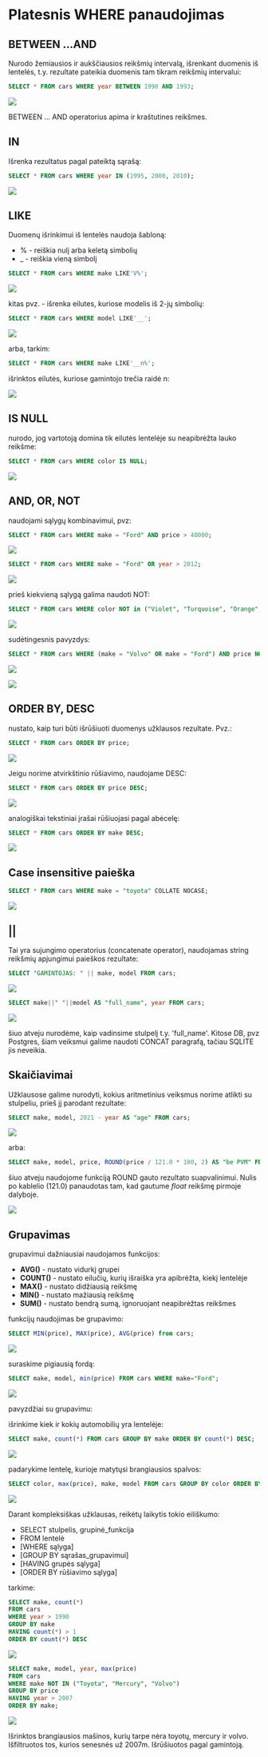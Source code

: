 # Platesnis WHERE panaudojimas
## BETWEEN ...AND

Nurodo žemiausios ir aukščiausios
reikšmių intervalą, išrenkant duomenis iš lentelės, t.y. rezultate
pateikia duomenis tam tikram reikšmių intervalui:

```sql
SELECT * FROM cars WHERE year BETWEEN 1990 AND 1993;
```

![](between.png)

BETWEEN ... AND operatorius apima ir kraštutines reikšmes.

## IN

Išrenka rezultatus pagal pateiktą sąrašą:
```sql
SELECT * FROM cars WHERE year IN (1995, 2000, 2010);
```
![](in.png)

## LIKE

Duomenų išrinkimui iš lentelės naudoja šabloną:
* % - reiškia nulį arba keletą simbolių
* _ - reiškia vieną simbolį

```sql
SELECT * FROM cars WHERE make LIKE'V%';
```

![](like1.png)

kitas pvz. - išrenka eilutes, kuriose modelis iš 2-jų simbolių:

```sql
SELECT * FROM cars WHERE model LIKE'__';
```
![](like2.png)

arba, tarkim:

```sql
SELECT * FROM cars WHERE make LIKE'__n%';
```
išrinktos eilutės, kuriose gamintojo trečia raidė n:

![](like3.png)

## IS NULL

nurodo, jog vartotoją domina tik eilutės lentelėje su
neapibrėžta lauko reikšme:

```sql
SELECT * FROM cars WHERE color IS NULL;
```
![](isnull.png)

## AND, OR, NOT

naudojami sąlygų kombinavimui, pvz:

```sql
SELECT * FROM cars WHERE make = "Ford" AND price > 40000;
```

![](andor1.png)

```sql
SELECT * FROM cars WHERE make = "Ford" OR year > 2012;
```

![](andor2.png)

prieš kiekvieną sąlygą galima naudoti NOT:

```sql
SELECT * FROM cars WHERE color NOT in ("Violet", "Turquoise", "Orange", "Crimson", "Puce");
```

![](not.png)

sudėtingesnis pavyzdys:

```sql
SELECT * FROM cars WHERE (make = "Volvo" OR make = "Ford") AND price NOT BETWEEN 10000 AND 50000;
```
![](orandnot.png)


![](sql_pirmenybes.png)

## ORDER BY, DESC

nustato, kaip turi būti išrūšiuoti duomenys užklausos rezultate. Pvz.:

```sql
SELECT * FROM cars ORDER BY price;
```
![](orderbynum.png)

Jeigu norime atvirkštinio rūšiavimo, naudojame DESC:

```sql
SELECT * FROM cars ORDER BY price DESC;
```
![](orderbynumdesc.png)

analogiškai tekstiniai įrašai rūšiuojasi pagal abėcelę:

```sql
SELECT * FROM cars ORDER BY make DESC;
```

![](orderbyabcdesc.png)

## Case insensitive paieška

```sql
SELECT * FROM cars WHERE make = "toyota" COLLATE NOCASE;
```

![](nocase.png)

## ||

Tai yra sujungimo operatorius (concatenate operator), naudojamas string reikšmių apjungimui paieškos rezultate:

```sql
SELECT "GAMINTOJAS: " || make, model FROM cars;
```
![](concat1.png)

```sql
SELECT make||" "||model AS "full_name", year FROM cars;
```
![](concat2.png)

šiuo atveju nurodėme, kaip vadinsime stulpelį t.y. 'full_name'. 
Kitose DB, pvz Postgres, šiam veiksmui galime naudoti CONCAT paragrafą, tačiau SQLITE jis neveikia. 

## Skaičiavimai

Užklausose galime nurodyti, kokius aritmetinius veiksmus norime atlikti su stulpeliu, prieš jį parodant rezultate:

```sql
SELECT make, model, 2021 - year AS "age" FROM cars;
```
![](age.png)

arba:

```sql
SELECT make, model, price, ROUND(price / 121.0 * 100, 2) AS "be PVM" FROM cars;
```
šiuo atveju naudojome funkciją ROUND gauto rezultato suapvalinimui. Nulis po kablelio (121.0) panaudotas tam, kad gautume *float* reikšmę pirmoje dalyboje.

![](be_pvm.png)

## Grupavimas

grupavimui dažniausiai naudojamos funkcijos:
* **AVG()** - nustato vidurkį grupei
* **COUNT()** - nustato eilučių, kurių išraiška yra apibrėžta, kiekį lentelėje
* **MAX()** - nustato didžiausią reikšmę
* **MIN()** - nustato mažiausią reikšmę
* **SUM()** - nustato bendrą sumą, ignoruojant neapibrėžtas reikšmes

funkcijų naudojimas be grupavimo:
```sql
SELECT MIN(price), MAX(price), AVG(price) from cars;
```
![](minmaxavg.png)

suraskime pigiausią fordą:
```sql
SELECT make, model, min(price) FROM cars WHERE make="Ford";
```

![](cheapest_ford.png)

pavyzdžiai su grupavimu:

išrinkime kiek ir kokių automobilių yra lentelėje:
```sql
SELECT make, count(*) FROM cars GROUP BY make ORDER BY count(*) DESC;
```

![](countmake.png)

padarykime lentelę, kurioje matytųsi brangiausios spalvos:

```sql
SELECT color, max(price), make, model FROM cars GROUP BY color ORDER BY price DESC;
```

![](expensivecolors.png)

Darant kompleksiškas užklausas, reikėtų laikytis tokio eiliškumo:

* SELECT stulpelis, grupinė_funkcija
* FROM lentelė
* [WHERE sąlyga]
* [GROUP BY sąrašas_grupavimui]
* [HAVING grupės sąlyga]
* [ORDER BY rūšiavimo sąlyga]

tarkime:

```sql
SELECT make, count(*) 
FROM cars
WHERE year > 1990
GROUP BY make
HAVING count(*) > 1
ORDER BY count(*) DESC
```
![](having1.png)

```sql
SELECT make, model, year, max(price)
FROM cars
WHERE make NOT IN ("Toyota", "Mercury", "Volvo")
GROUP BY price
HAVING year > 2007
ORDER BY make;
```

![](kompleksine.png)

Išrinktos brangiausios mašinos, kurių tarpe nėra toyotų, mercury ir volvo. Išfiltruotos tos, kurios senesnės už 2007m. Išrūšiuotos pagal gamintoją.
